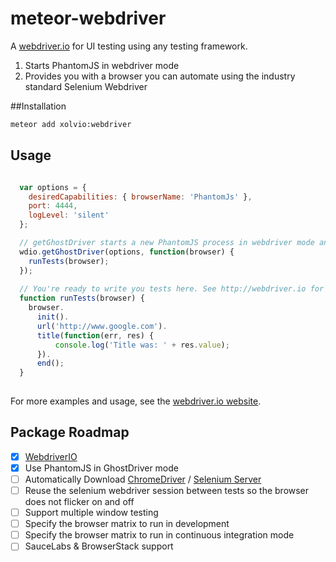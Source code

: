 meteor-webdriver
================

A [webdriver.io](http://webdriver.io) for UI testing using any testing framework.

1. Starts PhantomJS in webdriver mode
2. Provides you with a browser you can automate using the industry standard Selenium Webdriver

##Installation

```sh
meteor add xolvio:webdriver
```

## Usage

```javascript

  var options = {
    desiredCapabilities: { browserName: 'PhantomJs' },
    port: 4444,
    logLevel: 'silent'
  };

  // getGhostDriver starts a new PhantomJS process in webdriver mode and returns a connected browser instance
  wdio.getGhostDriver(options, function(browser) {
    runTests(browser);
  });
  
  // You're ready to write you tests here. See http://webdriver.io for the full API details
  function runTests(browser) {
    browser.
      init().
      url('http://www.google.com').
      title(function(err, res) {
          console.log('Title was: ' + res.value);
      }).
      end();
  }
  
```

For more examples and usage, see the [webdriver.io website](http://webdriver.io).

## Package Roadmap

- [x] [WebdriverIO](http://webdriver.io)
- [x] Use PhantomJS in GhostDriver mode
- [ ] Automatically Download [ChromeDriver](https://code.google.com/p/selenium/wiki/ChromeDriver) /
[Selenium Server](http://www.seleniumhq.org/download/)
- [ ] Reuse the selenium webdriver session between tests so the browser does not flicker on and off
- [ ] Support multiple window testing
- [ ] Specify the browser matrix to run in development
- [ ] Specify the browser matrix to run in continuous integration mode
- [ ] SauceLabs & BrowserStack support
